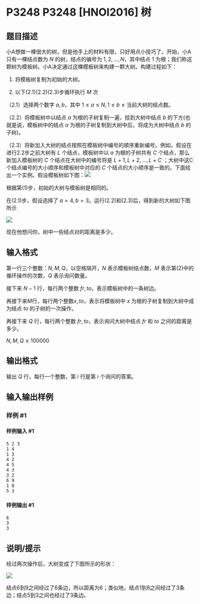 # P3248 P3248 [HNOI2016] 树

## 题目描述

小A想做一棵很大的树，但是他手上的材料有限，只好用点小技巧了。开始，小A只有一棵结点数为 $N$ 的树，结点的编号为 $1,2,...,N$，其中结点 $1$ 为根；我们称这颗树为模板树。小A决定通过这棵模板树来构建一颗大树。构建过程如下：

1. 将模板树复制为初始的大树。

2. 以下(2.1)(2.2)(2.3)步循环执行 $M$ 次

（2.1）选择两个数字 $a,b$，其中 $1 \leq a \leq N, 1 \leq b \leq \text{当前大树的结点数}$。

（2.2）将模板树中以结点 $a$ 为根的子树复制一遍，挂到大树中结点 $b$ 的下方(也就是说，模板树中的结点 $a$ 为根的子树复制到大树中后，将成为大树中结点 $b$ 的子树)。

（2.3）将新加入大树的结点按照在模板树中编号的顺序重新编号。例如，假设在进行2.2步之前大树有 $L$ 个结点，模板树中以 $a$ 为根的子树共有 $C$ 个结点，那么新加入模板树的 $C$ 个结点在大树中的编号将是 $L+1,L+2,...,L+C$ ；大树中这C个结点编号的大小顺序和模板树中对应的 $C$ 个结点的大小顺序是一致的。下面给出一个实例。假设模板树如下图：![](https://cdn.luogu.com.cn/upload/image_hosting/mchs3i55.png)

根据第(1)步，初始的大树与模板树是相同的。

在(2.1)步，假设选择了 $a=4, b=3$。运行(2.2)和(2.3)后，得到新的大树如下图所示

![](https://cdn.luogu.com.cn/upload/image_hosting/ey2lqez8.png)

现在他想问你，树中一些结点对的距离是多少。


## 输入格式

第一行三个整数：$N,M,Q$，以空格隔开，$N$ 表示模板树结点数，$M$ 表示第(2)中的循环操作的次数，$Q$ 表示询问数量。

接下来 $N-1$ 行，每行两个整数 $fr,to$，表示模板树中的一条树边。

再接下来$M$行，每行两个整数$x,to$，表示将模板树中 $x$ 为根的子树复制到大树中成为结点 $to$ 的子树的一次操作。

再接下来 $Q$ 行，每行两个整数 $fr,to$，表示询问大树中结点 $fr$ 和 $to$ 之间的距离是多少。

$N,M,Q \leq 100000$


## 输出格式

输出 $Q$ 行，每行一个整数，第 $i$ 行是第 $i$ 个询问的答案。


## 输入输出样例

### 样例 #1

#### 样例输入 #1

```
5 2 3
1 4
1 3
4 2
4 5
4 3
3 2
6 9
1 8
5 3
```

#### 样例输出 #1

```
6
3
3
```

## 说明/提示

经过两次操作后，大树变成了下图所示的形状：

![](https://cdn.luogu.com.cn/upload/image_hosting/370xfnn2.png)

结点6到9之间经过了6条边，所以距离为6；类似地，结点1到8之间经过了3条边；结点5到3之间也经过了3条边。

